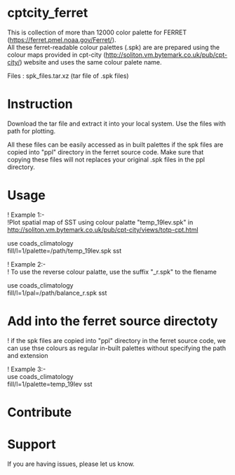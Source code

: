 #  cptcity_ferret
This is collection of more than 12000 color palette for FERRET (https://ferret.pmel.noaa.gov/Ferret/).  
All these ferret-readable colour palettes (.spk) are are prepared using the colour maps provided in cpt-city (http://soliton.vm.bytemark.co.uk/pub/cpt-city/) website and uses the same colour palete name. 

Files : spk_files.tar.xz (tar file of .spk files)

# Instruction  

Download the tar file and extract it into your local system.  Use the files with path for plotting. 


All these files can be easily accessed as in built palettes if the spk files are copied into "ppl" directory in the ferret source code. Make sure that copying  these files will not replaces your original .spk files in the ppl directory.


# Usage 


!       Example 1:- \
!Plot spatial map of SST using colour palatte "temp_19lev.spk" in http://soliton.vm.bytemark.co.uk/pub/cpt-city/views/totp-cpt.html 


use coads_climatology \
fill/l=1/palette=/path/temp_19lev.spk sst  


!           Example 2:-\
! To use the reverse colour palatte, use the suffix "_r.spk"  to the flename 

use coads_climatology \
fill/l=1/pal=/path/balance_r.spk sst 

# Add into the ferret source directoty 
! if the spk files are copied into "ppl" directory in the ferret source code, we can use thse colours as regular in-built palettes without specifying the path and extension 

!           Example 3:- \
use coads_climatology \
fill/l=1/palette=temp_19lev sst  

# Contribute


# Support 
If you are having issues, please let us know. 


